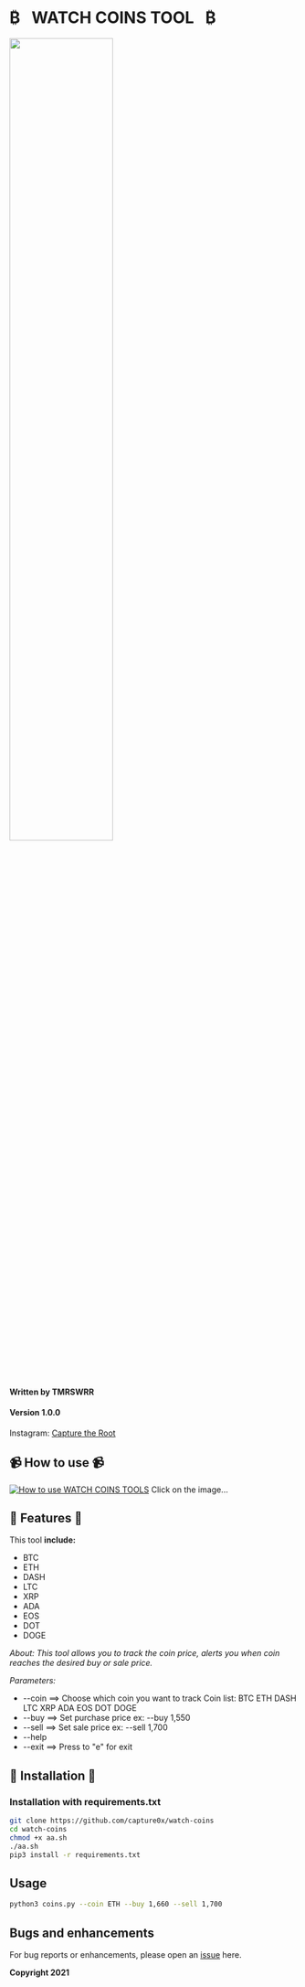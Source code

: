# &#8383;     &nbsp;       WATCH COINS TOOL     &nbsp; &#8383;

<img src="https://i.imgur.com/qInUsuV.png" width="60%"></img>


#### Written by TMRSWRR
#### Version 1.0.0

Instagram: [Capture the Root](https://www.instagram.com/capturetheroot/)


## 📹 How to use 📹
[![How to use WATCH COINS TOOLS ](https://i.imgur.com/O3faDQq.png)](https://youtu.be/EV_fCFO79cY)
Click on the image...


## 🧰  Features  🧰
This tool **include:**
+ BTC 
+ ETH 
+ DASH 
+ LTC 
+ XRP 
+ ADA 
+ EOS 
+ DOT 
+ DOGE 

*About: This tool allows you to track the coin price,*
*alerts you when coin reaches the desired buy or sale price.*
                                        
*Parameters:*

+ --coin ==> Choose which coin you want to track
    Coin list:  BTC ETH DASH LTC XRP ADA EOS DOT DOGE 
+ --buy  ==> Set purchase price
       ex: --buy 1,550
+ --sell ==> Set sale price
       ex: --sell 1,700
+ --help
+ --exit ==> Press to "e" for exit

## 📀 Installation 📀
### Installation with requirements.txt


```bash
git clone https://github.com/capture0x/watch-coins
cd watch-coins
chmod +x aa.sh
./aa.sh
pip3 install -r requirements.txt
```
## Usage

```bash
python3 coins.py --coin ETH --buy 1,660 --sell 1,700

```



## Bugs and enhancements

For bug reports or enhancements, please open an [issue](https://github.com/capture0x/watch-coins/issues) here.


**Copyright 2021**
